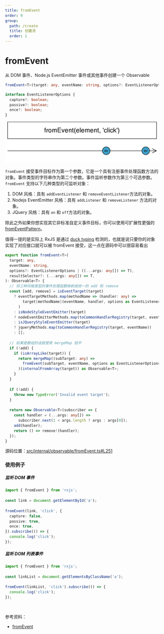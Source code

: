 ```yaml
---
title: fromEvent
order: 9
group:
  path: /create
  title: 创建流
  order: 1
---
```


# fromEvent

<Alert type="info">

从 DOM 事件、Node.js EventEmitter 事件或其他事件创建一个 Observable

</Alert>

```ts
fromEvent<T>(target: any, eventName: string, options?: EventListenerOptions | ((...args: any[]) => T), resultSelector?: (...args: any[]) => T): Observable<T>
```

```typescript
interface EventListenerOptions {
  capture?: boolean;
  passive?: boolean;
  once?: boolean;
}
```

![fromEvent](./images/fromEvent.png)

`fromEvent` 接受事件目标作为第一个参数，它是一个具有注册事件处理函数方法的对象。事件类型的字符串作为第二个参数。事件监听参数作为第三个可选参数。`fromEvent` 支持以下几种类型的可监听对象：

1. DOM 风格：具有 `addEventListener` 和 `removeEventListener`方法的对象。
2. Nodejs EventEmitter 风格：具有 `addListener` 和 `removeListener` 方法的对象。
3. JQuery 风格：具有 `on` 和 `off`方法的对象。

除此之外如果你想实现其它非标准自定义事件目标，你可以使用可扩展性更强的 [fromEventPattern](/streams/create/from-event)。

值得一提的是实际上 RxJS 是通过 [duck typing](https://zh.wikipedia.org/zh-hans/%E9%B8%AD%E5%AD%90%E7%B1%BB%E5%9E%8B) 检测的，也就是说只要你的对象实现了对应接口就可以被 fromEvent 接受，这一点在源码中可以很容易看出

```typescript
export function fromEvent<T>(
  target: any,
  eventName: string,
  options?: EventListenerOptions | ((...args: any[]) => T),
  resultSelector?: (...args: any[]) => T,
): Observable<T> {
  // 将三种风格类型的事件处理函数映射成统一的 add 和 remove
  const [add, remove] = isEventTarget(target)
    ? eventTargetMethods.map(methodName => (handler: any) =>
        target[methodName](eventName, handler, options as EventListenerOptions),
      )
    : isNodeStyleEventEmitter(target)
    ? nodeEventEmitterMethods.map(toCommonHandlerRegistry(target, eventName))
    : isJQueryStyleEventEmitter(target)
    ? jqueryMethods.map(toCommonHandlerRegistry(target, eventName))
    : [];

  // 如果是数组的话就使用 mergeMap 拍平
  if (!add) {
    if (isArrayLike(target)) {
      return mergeMap((subTarget: any) =>
        fromEvent(subTarget, eventName, options as EventListenerOptions),
      )(internalFromArray(target)) as Observable<T>;
    }
  }

  if (!add) {
    throw new TypeError('Invalid event target');
  }

  return new Observable<T>(subscriber => {
    const handler = (...args: any[]) =>
      subscriber.next(1 < args.length ? args : args[0]);
    add(handler);
    return () => remove!(handler);
  });
}
```

源码位置：[src/internal/observable/fromEvent.ts#L251](https://github.com/ReactiveX/rxjs/blob/4f4ac0074b4bc8aead728e2fa7aa0a9061f56f0b/src/internal/observable/fromEvent.ts#L251)

### 使用例子

##### 监听 DOM 事件

```ts
import { fromEvent } from 'rxjs';

const link = document.getElementById('a');

fromEvent(link, 'click', {
  capture: false,
  passive: true,
  once: true,
}).subscribe(() => {
  console.log('click');
});
```

##### 监听 DOM 列表事件

```typescript
import { fromEvent } from 'rxjs';

const linkList = document.getElementsByClassName('a');

fromEvent(linkList, 'click').subscribe(() => {
  console.log('click');
});
```

<br/>

参考资料：

- [fromEvent](https://rxjs.dev/api/index/function/fromEvent)
